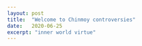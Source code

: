 ```yaml
---
layout: post
title:  "Welcome to Chinmoy controversies"
date:   2020-06-25
excerpt: "inner world virtue"
---
```

